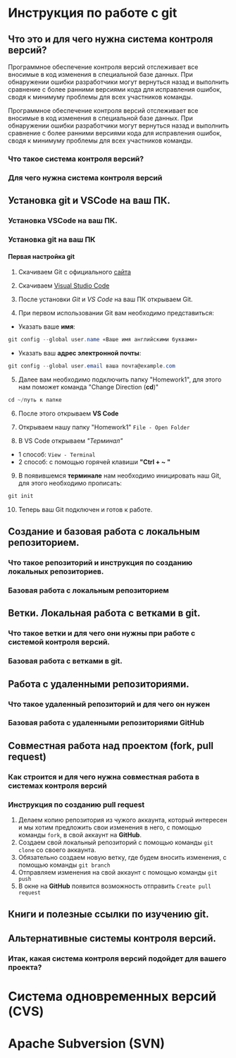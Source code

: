 # Инструкция по работе с git

## Что это и для чего нужна система контроля версий?
Программное обеспечение контроля версий отслеживает все вносимые в код изменения в специальной базе данных. При обнаружении ошибки разработчики могут вернуться назад и выполнить сравнение с более ранними версиями кода для исправления ошибок, сводя к минимуму проблемы для всех участников команды.

Программное обеспечение контроля версий отслеживает все вносимые в код изменения в специальной базе данных. При обнаружении ошибки разработчики могут вернуться назад и выполнить сравнение с более ранними версиями кода для исправления ошибок, сводя к минимуму проблемы для всех участников команды.

### Что такое система контроля версий?

### Для чего нужна система контроля версий

## Установка git и VSCode на ваш ПК.

### Установка VSCode на ваш ПК.

### Установка git на ваш ПК

#### Первая настройка git
1. Скачиваем Git с официального [сайта](https://git-scm.com/downloads)

2. Скачиваем [Visual Studio Code](https://code.visualstudio.com/Download)

3. После установки *Git* и *VS Code* на ваш ПК открываем Git.

4. При первом использовании Git вам необходимо представиться:
* Указать ваше __имя__:
```csharp
git config --global user.name «Ваше имя английскими буквами»
```
* Указать ваш __адрес электронной почты__:
```csharp
git config --global user.email ваша почта@example.com
```
5. Далее вам необходимо подключить папку "Homework1", для этого нам поможет команда "Change Direction (__cd__)"
```csharp
cd ~/путь к папке
```
6. После этого открываем __VS Code__

7. Открываем нашу папку "Homework1" 
``File - Open Folder`` 
8. В VS Code открываем *"Терминал"*
* 1 способ: ``View - Terminal`` 
* 2 способ: с помощью горячей клавиши __"Ctrl + ~ "__ 

9. В появившемся __терминале__ нам необходимо иницировать наш Git, для этого необходимо прописать:
```csharp
git init 
```
10. Теперь ваш Git подключен и готов к работе. 
## Создание и базовая работа с локальным репозиторием.

### Что такое репозиторий и инструкция по созданию локальных репозиториев.

### Базовая работа с локальным репозиторием

## Ветки. Локальная работа с ветками в git.

### Что такое ветки и для чего они нужны при работе с системой контроля версий.

### Базовая работа с ветками в git.

## Работа с удаленными репозиториями.

### Что такое удаленный репозиторий и для чего он нужен

### Базовая работа с удаленными репозиториями GitHub

## Совместная работа над проектом (fork, pull request)

### Как строится и для чего нужна совместная работа в системах контроля версий

### Инструкция по созданию pull request
1. Делаем копию репозитория из чужого аккаунта, который интересен и мы хотим предложить свои изменения в него, с помощью команды `fork`, в свой аккаунт на **GitHub**.
2. Создаем свой локальный репозиторий с помощью команды `git clone` со своего аккаунта.
3. Обязательно создаем новую ветку, где будем вносить изменения, с помощью команды `git branch`
4. Отправляем изменения на свой аккаунт с помощью команды `git push`
5. В окне на **GitHub** появится возможность отправить `Create pull request` 

## Книги и полезные ссылки по изучению git.

## Альтернативные системы контроля версий.

### Итак, какая система контроля версий подойдет для вашего проекта?

# Система одновременных версий (CVS)

# Apache Subversion (SVN)

